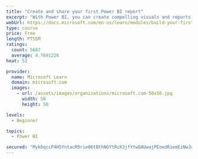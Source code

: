 ```yaml
---
title: "Create and share your first Power BI report"
excerpt: "With Power BI, you can create compelling visuals and reports. In this module, you learn how to use Power BI Desktop to connect to data, build visuals, and create a report that you can share with others in your organization. You then learn how to publish the report to the Power BI service, so that others can see your insights and benefit from your work."
webUrl: https://docs.microsoft.com/en-us/learn/modules/build-your-first-power-bi-report/
type: course
price: Free
length: PT55M
ratings:
  count: 5687
  average: 4.7691226
heat: 52

provider:
  name: Microsoft Learn
  domain: microsoft.com
  images:
    - url: /assets/images/organizations/microsoft.com-50x50.jpg
      width: 50
      height: 50

levels:
  - Beginner

topics:
  - Power BI

secured: "Myk8qccP4H5YntacR9rie06tBthNGYtRcK3jfYtwQAUwajPEoedRiemEiNwJqtCoAFbS1EjwdUEZuZg9FDuwg6m+W9QbPqzT39sj4IUWVzpdM7Jh13Somf5Kre8G4sS+euN+/yqJ0T1I+DYA9gZnb+bFtxESuQR+6rR2f2RtK+Vpr0q1xkzszBAVlr2VYJ4/d3ESE7oulpgUFpAdW8BWEdaerZ6CJ34wN+i7J4Egv9/QgoAbBWYQEUbAoKiqQ7cfc9U1HPTZFL7l0pmFjKNQ1x7s02oE6llIibvrgDGJQlymEAMW88rSArlTREsOIntj8lEvfBSUl6paad4PLxXF44a8NbnSd3GSo6wMHrpQiksc9VatprTpX9TKr3ofturJzu7Mxj03e38IeVsaObCFRpNpGFyn3R8gjmopE7D/Cpo=;X9xupKMRziS0cBQWCVpjjQ=="
---
```


